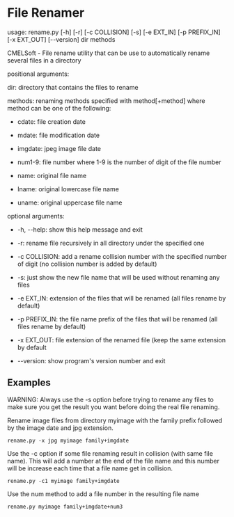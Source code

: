File Renamer
============

usage: rename.py [-h] [-r] [-c COLLISION] [-s] [-e EXT_IN] [-p PREFIX_IN] [-x EXT_OUT] [--version] dir methods

CMELSoft - File rename utility that can be use to automatically rename several files in a directory

positional arguments:

  dir: directory that contains the files to rename
  
  methods: renaming methods specified with method[+method] where method can be one of the following:

* cdate: file creation date

* mdate: file modification date

* imgdate: jpeg image file date

* num1-9: file number where 1-9 is the number of digit of the file number

* name: original file name

* lname: original lowercase file name

* uname: original uppercase file name

optional arguments:

* -h, --help:    show this help message and exit

* -r:            rename file recursively in all directory under the specified one
  
* -c COLLISION:  add a rename collision number with the specified number of digit (no collision number is added by default)
  
* -s:            just show the new file name that will be used without renaming any files
  
* -e EXT_IN:     extension of the files that will be renamed (all files rename by default)
  
* -p PREFIX_IN:  the file name prefix of the files that will be renamed (all files rename by default)
  
* -x EXT_OUT:    file extension of the renamed file (keep the same extension by default
  
* --version:     show program's version number and exit
  
## Examples

WARNING: Always use the -s option before trying to rename any files to make sure you get the result you want before doing the real file renaming.

Rename image files from directory myimage with the family prefix followed by the image date and jpg extension.

```
rename.py -x jpg myimage family+imgdate
```

Use the -c option if some file renaming result in collision (with same file name). This will add a number at the end of the file name and this number will be increase each time that a file name get in collision.

```
rename.py -c1 myimage family+imgdate
```

Use the num method to add a file number in the resulting file name

```
rename.py myimage family+imgdate+num3
```